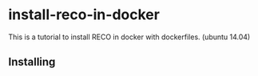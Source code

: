# install-reco-in-docker

This is a tutorial to install RECO in docker with dockerfiles. (ubuntu 14.04)

Installing
----------


